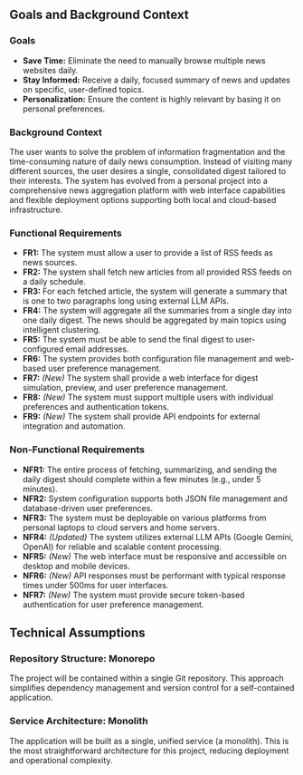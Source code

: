## Goals and Background Context

### Goals

- **Save Time:** Eliminate the need to manually browse multiple news websites daily.
- **Stay Informed:** Receive a daily, focused summary of news and updates on specific, user-defined topics.
- **Personalization:** Ensure the content is highly relevant by basing it on personal preferences.

### Background Context

The user wants to solve the problem of information fragmentation and the time-consuming nature of daily news consumption. Instead of visiting many different sources, the user desires a single, consolidated digest tailored to their interests. The system has evolved from a personal project into a comprehensive news aggregation platform with web interface capabilities and flexible deployment options supporting both local and cloud-based infrastructure.

### Functional Requirements

- **FR1:** The system must allow a user to provide a list of RSS feeds as news sources.
- **FR2:** The system shall fetch new articles from all provided RSS feeds on a daily schedule.
- **FR3:** For each fetched article, the system will generate a summary that is one to two paragraphs long using external LLM APIs.
- **FR4:** The system will aggregate all the summaries from a single day into one daily digest. The news should be aggregated by main topics using intelligent clustering.
- **FR5:** The system must be able to send the final digest to user-configured email addresses.
- **FR6:** The system provides both configuration file management and web-based user preference management.
- **FR7:** *(New)* The system shall provide a web interface for digest simulation, preview, and user preference management.
- **FR8:** *(New)* The system must support multiple users with individual preferences and authentication tokens.
- **FR9:** *(New)* The system shall provide API endpoints for external integration and automation.

### Non-Functional Requirements

- **NFR1:** The entire process of fetching, summarizing, and sending the daily digest should complete within a few minutes (e.g., under 5 minutes).
- **NFR2:** System configuration supports both JSON file management and database-driven user preferences.
- **NFR3:** The system must be deployable on various platforms from personal laptops to cloud servers and home servers.
- **NFR4:** *(Updated)* The system utilizes external LLM APIs (Google Gemini, OpenAI) for reliable and scalable content processing.
- **NFR5:** *(New)* The web interface must be responsive and accessible on desktop and mobile devices.
- **NFR6:** *(New)* API responses must be performant with typical response times under 500ms for user interfaces.
- **NFR7:** *(New)* The system must provide secure token-based authentication for user preference management.

## Technical Assumptions

### Repository Structure: Monorepo

The project will be contained within a single Git repository. This approach simplifies dependency management and version control for a self-contained application.

### Service Architecture: Monolith

The application will be built as a single, unified service (a monolith). This is the most straightforward architecture for this project, reducing deployment and operational complexity.
